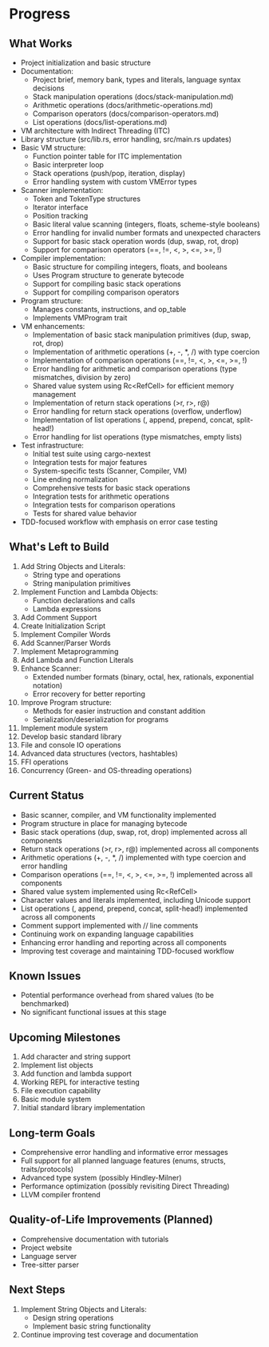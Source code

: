 # Progress

## What Works
- Project initialization and basic structure
- Documentation:
  - Project brief, memory bank, types and literals, language syntax decisions
  - Stack manipulation operations (docs/stack-manipulation.md)
  - Arithmetic operations (docs/arithmetic-operations.md)
  - Comparison operators (docs/comparison-operators.md)
  - List operations (docs/list-operations.md)
- VM architecture with Indirect Threading (ITC)
- Library structure (src/lib.rs, error handling, src/main.rs updates)
- Basic VM structure:
  - Function pointer table for ITC implementation
  - Basic interpreter loop
  - Stack operations (push/pop, iteration, display)
  - Error handling system with custom VMError types
- Scanner implementation:
  - Token and TokenType structures
  - Iterator interface
  - Position tracking
  - Basic literal value scanning (integers, floats, scheme-style booleans)
  - Error handling for invalid number formats and unexpected characters
  - Support for basic stack operation words (dup, swap, rot, drop)
  - Support for comparison operators (==, !=, <, >, <=, >=, !)
- Compiler implementation:
  - Basic structure for compiling integers, floats, and booleans
  - Uses Program structure to generate bytecode
  - Support for compiling basic stack operations
  - Support for compiling comparison operators
- Program structure:
  - Manages constants, instructions, and op_table
  - Implements VMProgram trait
- VM enhancements:
  - Implementation of basic stack manipulation primitives (dup, swap, rot, drop)
  - Implementation of arithmetic operations (+, -, *, /) with type coercion
  - Implementation of comparison operations (==, !=, <, >, <=, >=, !)
  - Error handling for arithmetic and comparison operations (type mismatches, division by zero)
  - Shared value system using Rc<RefCell<Value>> for efficient memory management
  - Implementation of return stack operations (>r, r>, r@)
  - Error handling for return stack operations (overflow, underflow)
  - Implementation of list operations (<list>, append, prepend, concat, split-head!)
  - Error handling for list operations (type mismatches, empty lists)
- Test infrastructure:
  - Initial test suite using cargo-nextest
  - Integration tests for major features
  - System-specific tests (Scanner, Compiler, VM)
  - Line ending normalization
  - Comprehensive tests for basic stack operations
  - Integration tests for arithmetic operations
  - Integration tests for comparison operations
  - Tests for shared value behavior
- TDD-focused workflow with emphasis on error case testing

## What's Left to Build
1. Add String Objects and Literals:
   - String type and operations
   - String manipulation primitives
5. Implement Function and Lambda Objects:
   - Function declarations and calls
   - Lambda expressions
6. Add Comment Support
7. Create Initialization Script
8. Implement Compiler Words
9. Add Scanner/Parser Words
10. Implement Metaprogramming
11. Add Lambda and Function Literals
12. Enhance Scanner:
    - Extended number formats (binary, octal, hex, rationals, exponential notation)
    - Error recovery for better reporting
13. Improve Program structure:
    - Methods for easier instruction and constant addition
    - Serialization/deserialization for programs
14. Implement module system
15. Develop basic standard library
16. File and console IO operations
17. Advanced data structures (vectors, hashtables)
18. FFI operations
19. Concurrency (Green- and OS-threading operations)

## Current Status
- Basic scanner, compiler, and VM functionality implemented
- Program structure in place for managing bytecode
- Basic stack operations (dup, swap, rot, drop) implemented across all components
- Return stack operations (>r, r>, r@) implemented across all components
- Arithmetic operations (+, -, *, /) implemented with type coercion and error handling
- Comparison operations (==, !=, <, >, <=, >=, !) implemented across all components
- Shared value system implemented using Rc<RefCell<Value>>
- Character values and literals implemented, including Unicode support
- List operations (<list>, append, prepend, concat, split-head!) implemented across all components
- Comment support implemented with // line comments
- Continuing work on expanding language capabilities
- Enhancing error handling and reporting across all components
- Improving test coverage and maintaining TDD-focused workflow

## Known Issues
- Potential performance overhead from shared values (to be benchmarked)
- No significant functional issues at this stage

## Upcoming Milestones
1. Add character and string support
3. Implement list objects
4. Add function and lambda support
5. Working REPL for interactive testing
6. File execution capability
7. Basic module system
8. Initial standard library implementation

## Long-term Goals
- Comprehensive error handling and informative error messages
- Full support for all planned language features (enums, structs, traits/protocols)
- Advanced type system (possibly Hindley-Milner)
- Performance optimization (possibly revisiting Direct Threading)
- LLVM compiler frontend

## Quality-of-Life Improvements (Planned)
- Comprehensive documentation with tutorials
- Project website
- Language server
- Tree-sitter parser

## Next Steps
1. Implement String Objects and Literals:
   - Design string operations
   - Implement basic string functionality
2. Continue improving test coverage and documentation
